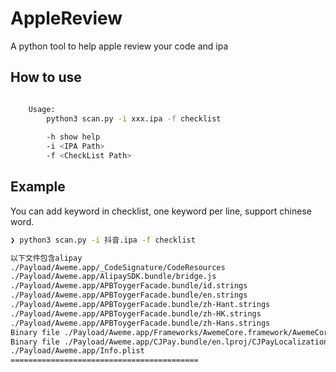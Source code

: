 # AppleReview
A python tool to help apple review your code and ipa

## How to use
```bash

    Usage:      
        python3 scan.py -i xxx.ipa -f checklist
    
        -h show help
        -i <IPA Path>
        -f <CheckList Path>

```

## Example
You can add keyword in checklist, one keyword per line, support chinese word.

```bash
❯ python3 scan.py -i 抖音.ipa -f checklist 

以下文件包含alipay
./Payload/Aweme.app/_CodeSignature/CodeResources
./Payload/Aweme.app/AlipaySDK.bundle/bridge.js
./Payload/Aweme.app/APBToygerFacade.bundle/id.strings
./Payload/Aweme.app/APBToygerFacade.bundle/en.strings
./Payload/Aweme.app/APBToygerFacade.bundle/zh-Hant.strings
./Payload/Aweme.app/APBToygerFacade.bundle/zh-HK.strings
./Payload/Aweme.app/APBToygerFacade.bundle/zh-Hans.strings
Binary file ./Payload/Aweme.app/Frameworks/AwemeCore.framework/AwemeCore matches
Binary file ./Payload/Aweme.app/CJPay.bundle/en.lproj/CJPayLocalization.strings matches
./Payload/Aweme.app/Info.plist
==========================================
```

